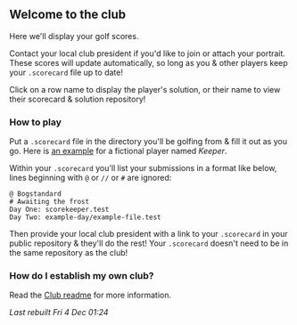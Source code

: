 ## Welcome to the club

Here we'll display your golf scores. 

Contact your local club president if you'd like to join or attach your portrait. These scores will update automatically, so long as you & other players keep your `.scorecard` file up to date!

Click on a row name to display the player's solution, or their name to view their scorecard & solution repository!

### How to play

Put a `.scorecard` file in the directory you'll be golfing from & fill it out as you go. Here is [an example](https://github.com/bogstandard/lapland-golf-club/blob/main/Keeper/.scorecard) for a fictional player named _Keeper_.

Within your `.scorecard` you'll list your submissions in a format like below, lines beginning with `@` or `//` or `#` are ignored:

```
@ Bogstandard
# Awaiting the frost
Day One: scorekeeper.test
Day Two: example-day/example-file.test
```

Then provide your local club president with a link to your `.scorecard` in your public repository & they'll do the rest! Your `.scorecard` doesn't need to be in the same repository as the club!

### How do I establish my own club?

Read the [Club readme](https://github.com/bogstandard/lapland-golf-club) for more information.

*Last rebuilt Fri 4 Dec 01:24*
